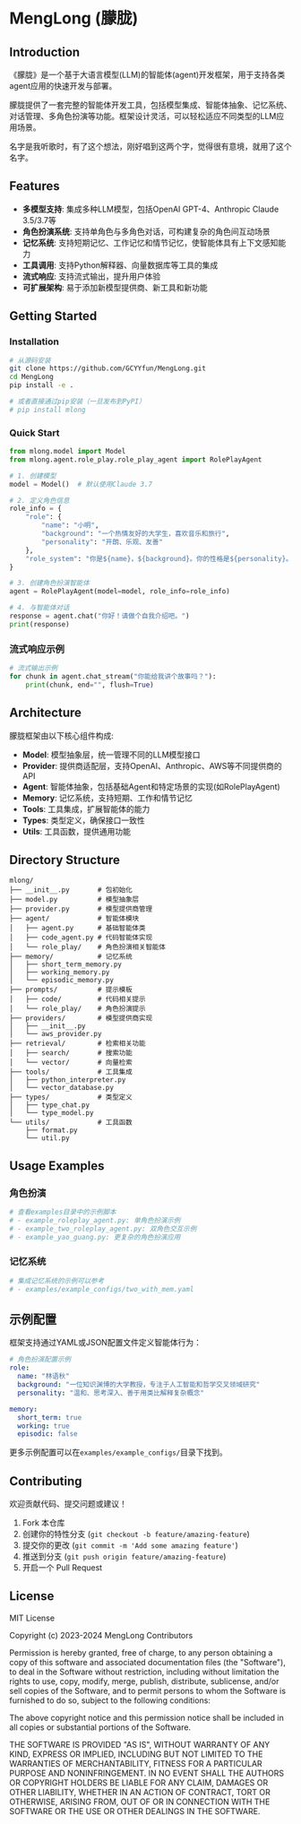 # MengLong (朦胧)

## Introduction

《朦胧》是一个基于大语言模型(LLM)的智能体(agent)开发框架，用于支持各类agent应用的快速开发与部署。

朦胧提供了一套完整的智能体开发工具，包括模型集成、智能体抽象、记忆系统、对话管理、多角色扮演等功能。框架设计灵活，可以轻松适应不同类型的LLM应用场景。

名字是我听歌时，有了这个想法，刚好唱到这两个字，觉得很有意境，就用了这个名字。

## Features

- **多模型支持**: 集成多种LLM模型，包括OpenAI GPT-4、Anthropic Claude 3.5/3.7等
- **角色扮演系统**: 支持单角色与多角色对话，可构建复杂的角色间互动场景
- **记忆系统**: 支持短期记忆、工作记忆和情节记忆，使智能体具有上下文感知能力
- **工具调用**: 支持Python解释器、向量数据库等工具的集成
- **流式响应**: 支持流式输出，提升用户体验
- **可扩展架构**: 易于添加新模型提供商、新工具和新功能

## Getting Started

### Installation

```bash
# 从源码安装
git clone https://github.com/GCYYfun/MengLong.git
cd MengLong
pip install -e .

# 或者直接通过pip安装（一旦发布到PyPI）
# pip install mlong
```

### Quick Start

```python
from mlong.model import Model
from mlong.agent.role_play.role_play_agent import RolePlayAgent

# 1. 创建模型
model = Model()  # 默认使用Claude 3.7

# 2. 定义角色信息
role_info = {
    "role": {
        "name": "小明",
        "background": "一个热情友好的大学生，喜欢音乐和旅行",
        "personality": "开朗、乐观、友善"
    },
    "role_system": "你是${name}，${background}。你的性格是${personality}。请以第一人称回复用户问题。"
}

# 3. 创建角色扮演智能体
agent = RolePlayAgent(model=model, role_info=role_info)

# 4. 与智能体对话
response = agent.chat("你好！请做个自我介绍吧。")
print(response)
```

### 流式响应示例

```python
# 流式输出示例
for chunk in agent.chat_stream("你能给我讲个故事吗？"):
    print(chunk, end="", flush=True)
```

## Architecture

朦胧框架由以下核心组件构成:

- **Model**: 模型抽象层，统一管理不同的LLM模型接口
- **Provider**: 提供商适配层，支持OpenAI、Anthropic、AWS等不同提供商的API
- **Agent**: 智能体抽象，包括基础Agent和特定场景的实现(如RolePlayAgent)
- **Memory**: 记忆系统，支持短期、工作和情节记忆
- **Tools**: 工具集成，扩展智能体的能力
- **Types**: 类型定义，确保接口一致性
- **Utils**: 工具函数，提供通用功能

## Directory Structure

```
mlong/
├── __init__.py       # 包初始化
├── model.py          # 模型抽象层
├── provider.py       # 模型提供商管理
├── agent/            # 智能体模块
│   ├── agent.py      # 基础智能体类
│   ├── code_agent.py # 代码智能体实现
│   └── role_play/    # 角色扮演相关智能体
├── memory/           # 记忆系统
│   ├── short_term_memory.py
│   ├── working_memory.py
│   └── episodic_memory.py
├── prompts/          # 提示模板
│   ├── code/         # 代码相关提示
│   └── role_play/    # 角色扮演提示
├── providers/        # 模型提供商实现
│   ├── __init__.py
│   └── aws_provider.py
├── retrieval/        # 检索相关功能
│   ├── search/       # 搜索功能
│   └── vector/       # 向量检索
├── tools/            # 工具集成
│   ├── python_interpreter.py
│   └── vector_database.py
├── types/            # 类型定义
│   ├── type_chat.py
│   └── type_model.py
└── utils/            # 工具函数
    ├── format.py
    └── util.py
```

## Usage Examples

### 角色扮演

```python
# 查看examples目录中的示例脚本
# - example_roleplay_agent.py: 单角色扮演示例
# - example_two_roleplay_agent.py: 双角色交互示例
# - example_yao_guang.py: 更复杂的角色扮演应用
```

### 记忆系统

```python
# 集成记忆系统的示例可以参考
# - examples/example_configs/two_with_mem.yaml
```

## 示例配置

框架支持通过YAML或JSON配置文件定义智能体行为：

```yaml
# 角色扮演配置示例
role:
  name: "林语秋"
  background: "一位知识渊博的大学教授，专注于人工智能和哲学交叉领域研究"
  personality: "温和、思考深入、善于用类比解释复杂概念"

memory:
  short_term: true
  working: true
  episodic: false
```

更多示例配置可以在`examples/example_configs/`目录下找到。

## Contributing

欢迎贡献代码、提交问题或建议！

1. Fork 本仓库
2. 创建你的特性分支 (`git checkout -b feature/amazing-feature`)
3. 提交你的更改 (`git commit -m 'Add some amazing feature'`)
4. 推送到分支 (`git push origin feature/amazing-feature`)
5. 开启一个 Pull Request

## License

MIT License

Copyright (c) 2023-2024 MengLong Contributors

Permission is hereby granted, free of charge, to any person obtaining a copy
of this software and associated documentation files (the "Software"), to deal
in the Software without restriction, including without limitation the rights
to use, copy, modify, merge, publish, distribute, sublicense, and/or sell
copies of the Software, and to permit persons to whom the Software is
furnished to do so, subject to the following conditions:

The above copyright notice and this permission notice shall be included in all
copies or substantial portions of the Software.

THE SOFTWARE IS PROVIDED "AS IS", WITHOUT WARRANTY OF ANY KIND, EXPRESS OR
IMPLIED, INCLUDING BUT NOT LIMITED TO THE WARRANTIES OF MERCHANTABILITY,
FITNESS FOR A PARTICULAR PURPOSE AND NONINFRINGEMENT. IN NO EVENT SHALL THE
AUTHORS OR COPYRIGHT HOLDERS BE LIABLE FOR ANY CLAIM, DAMAGES OR OTHER
LIABILITY, WHETHER IN AN ACTION OF CONTRACT, TORT OR OTHERWISE, ARISING FROM,
OUT OF OR IN CONNECTION WITH THE SOFTWARE OR THE USE OR OTHER DEALINGS IN THE
SOFTWARE.

